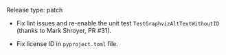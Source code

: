 Release type: patch

* Fix lint issues and re-enable the unit test `TestGraphvizAltTextWithoutID` (thanks to Mark Shroyer, PR #31).

* Fix license ID in `pyproject.toml` file.
